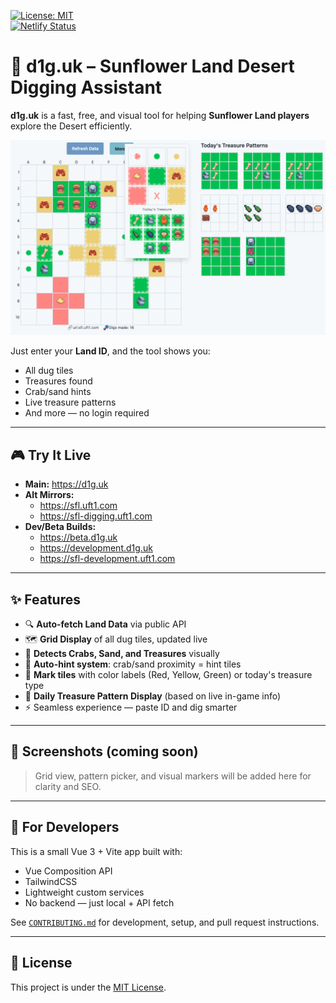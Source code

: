 [![License: MIT](https://img.shields.io/badge/License-MIT-yellow.svg)](./LICENSE)  
[![Netlify Status](https://api.netlify.com/api/v1/badges/e24fa8b5-f1d0-4674-bf2d-e227a4ce4a46/deploy-status)](https://app.netlify.com/projects/sfl-digging/deploys)

# 🌵 d1g.uk – Sunflower Land Desert Digging Assistant

**d1g.uk** is a fast, free, and visual tool for helping **Sunflower Land players** explore the Desert efficiently.

![Grid with Hint Picker](./public/screenshot-jun-27-2025.png)

Just enter your **Land ID**, and the tool shows you:
- All dug tiles
- Treasures found
- Crab/sand hints
- Live treasure patterns
- And more — no login required

---

## 🎮 Try It Live

- **Main:** https://d1g.uk  
- **Alt Mirrors:**  
  - https://sfl.uft1.com  
  - https://sfl-digging.uft1.com  
- **Dev/Beta Builds:**  
  - https://beta.d1g.uk  
  - https://development.d1g.uk  
  - https://sfl-development.uft1.com  

---

## ✨ Features

- 🔍 **Auto-fetch Land Data** via public API
- 🗺️ **Grid Display** of all dug tiles, updated live
- 🦀 **Detects Crabs, Sand, and Treasures** visually
- 🧠 **Auto-hint system**: crab/sand proximity = hint tiles
- 🎯 **Mark tiles** with color labels (Red, Yellow, Green) or today's treasure type
- 📅 **Daily Treasure Pattern Display** (based on live in-game info)
- ⚡ Seamless experience — paste ID and dig smarter

---

## 📸 Screenshots (coming soon)

> Grid view, pattern picker, and visual markers will be added here for clarity and SEO.

---

## 🔧 For Developers

This is a small Vue 3 + Vite app built with:
- Vue Composition API  
- TailwindCSS  
- Lightweight custom services  
- No backend — just local + API fetch

See [`CONTRIBUTING.md`](./CONTRIBUTING.md) for development, setup, and pull request instructions.

---

## 🪪 License

This project is under the [MIT License](./LICENSE).

